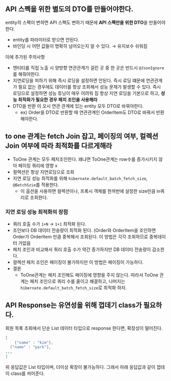 ## API 스펙을 위한 별도의 DTO를 만들어야한다.

entity의 스펙이 변하면 API 스펙도 변하기 때문에 **API 스펙만을 위한 DTO**을 만들어야 한다.

- entity를 파라미터로 받으면 안된다.
- 바인딩 시 어떤 값들이 명확히 넘어오는지 알 수 있다. → 유지보수 쉬워짐

이에 추가된 주의사항

- 엔티티를 직접 노출 시 양방향 연관관계가 걸린 곳 중 한 곳은 반드시 `@JsonIgnore` 를 해줘야한다.
- 지연로딩을 피하기 위해 즉시 로딩을 설정하면 안된다. 즉시 로딩 떄문에 연관관계가 필요 없는 경우에도 데이터를 항상 조회해서 성능 문제가 발생할 수 있다. 즉시 로딩으로 설정하면 성능 튜닝이 매우 어려워 짐 항상 지연 로딩을 기본으로 하고, **성능 최적화가 필요한 경우 패치 조인을 사용해라**
- DTO을 반환 이 오시 연관 관계에 있는 entity 모두 DTO로 바꿔야한다.
    - ex) Order을 DTO로 반환할 때 연관관계인 OrderItem도 DTO로 바꿔서 반환해야한다.

## to one 관계는 fetch Join 잡고, 페이징의 여부, 컬렉션 Join 여부에 따라 최적화를 다르게해라

- ToOne 관계는 모두 페치조인한다. 왜냐면 ToOne관계는 row수를 증가시키지 않아 페이징 쿼리에 영향 x
- 컬렉션은 항상 지연로딩으로 조회
- 지연 로딩 성능 최적화를 위해 `hibernate.default_batch_fetch_size`, `@BatchSzie`를 적용한다.
    - 이 옵션을 사용하면 컬렉션이나, 프록시 객체를 한꺼번에 설정한 size만큼 in쿼리로 조회한다.

### 지연 로딩 성능 최적화의 장점

- 쿼리 호출 수가 `1+N` -> `1+1` 최적화 된다.
- 조인보다 DB 데이터 전송량이 최적화 된다. (Order와 OrderItem을 조인하면 Order가 OrderItem 만큼 중복해서 조회된다. 이 방법은 각각 조회하므로 중복데이터 가없음
- 페치 조인과 비교해서 쿼리 호출 수가 약간 증가하지만 DB 데이터 전송량이 감소한다.
- 컬렉션 페치 조인은 페이징이 불가하지만 이 방법은 페이징이 가능하다.
- 결론
    - ToOne관계는 페치 조인해도 페이징에 영향을 주지 않는다. 따라서 ToOne 관계는 페치 조인으로 쿼리 수를 줄이고 해결하고, 나머지는 `hibernate.default_batch_fetch_size`로 최적화 하자.

## API Response는 유연성을 위해 껍데기 class가 필요하다.

회원 목록 조회에서 단순 List 데이터 타입으로 response 한다면, 확장성이 떨어진다.

```java
[
	{"name" : "kim"},
  {"name" : "park"},
...
]
```

위 응답값은 List 타입이며, 더이상 확장이 불가능하다. 그래서 아래 응답값과 같이 껍데이 class를 씌어준다.